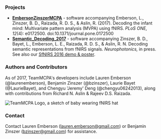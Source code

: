 ### Projects
- [**EmbersonZinszerMCPA**](http://teammcpa.github.io/EmbersonZinszerMCPA/) - software accompanying Emberson, L., Zinszer, B. D., Raizada, R. D. S., &amp; Aslin, R. (2017). Decoding the infant mind: Multivariate pattern analysis (MVPA) using fNIRS. *PLoS ONE, 12*(4): e0172500. doi:10.1371/journal.pone.0172500
- [**Semantic_Decoding_2017**](http://teammcpa.github.io/Semantic_Decoding_2017/) - software accompanying Zinszer, B. D., Bayet, L., Emberson, L. E., Raizada, R. D. S., &amp; Aslin, R. N. Decoding semantic representations from fNIRS signals. *Neurophotonics,* in press. See also our [SfNIRS 2016 demo & poster](http://benjaminz.com/SfNIRS-2016-demo).

### Authors and Contributors
As of 2017, TeamMCPA's developers include Lauren Emberson (@laurenemberson), Benjamin Zinszer (@bzinszer), Laurie Bayet (@LaurieBayet), and Chengyu 'Jeremy' Deng (@chengyu06242013), along with contributions from Richard N. Aslin & Rajeev D.S. Raizada.

![TeamMCPA Logo, a sketch of baby wearing fNIRS hat](https://avatars3.githubusercontent.com/u/14115280?v=4&s=50)

### Contact
Contact Lauren Emberson (lauren.emberson@gmail.com) or Benjamin Zinszer (bzinszer@gmail.com) for assistance.
